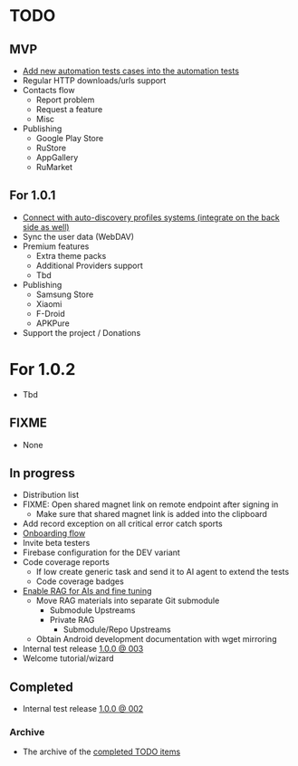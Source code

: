 # TODO

## MVP

- [Add new automation tests cases into the automation tests](./Tasks/003%20New%20automation%20tests%20to%20add/TASK.md)
- Regular HTTP downloads/urls support
- Contacts flow
  - Report problem
  - Request a feature
  - Misc
- Publishing
  - Google Play Store
  - RuStore
  - AppGallery
  - RuMarket

## For 1.0.1

- [Connect with auto-discovery profiles systems (integrate on the back side as well)](./Tasks/004%20Auto-discovery%20profiles%20systems/TASK.md) 
- Sync the user data (WebDAV)
- Premium features
  - Extra theme packs
  - Additional Providers support
  - Tbd
- Publishing
  - Samsung Store
  - Xiaomi
  - F-Droid
  - APKPure
- Support the project / Donations

# For 1.0.2

- Tbd

## FIXME

- None

## In progress

- Distribution list
- FIXME: Open shared magnet link on remote endpoint after signing in
  - Make sure that shared magnet link is added into the clipboard
- Add record exception on all critical error catch sports
- [Onboarding flow](./Tasks/002%20Onboarding/TASK.md)
- Invite beta testers
- Firebase configuration for the DEV variant
- Code coverage reports
  - If low create generic task and send it to AI agent to extend the tests
  - Code coverage badges
- [Enable RAG for AIs and fine tuning](./Tasks/001%20RAG%20and%20MCP%20integration/TASK.md)
  - Move RAG materials into separate Git submodule
    - Submodule Upstreams
    - Private RAG
      - Submodule/Repo Upstreams
  - Obtain Android development documentation with wget mirroring
- Internal test release [1.0.0 @ 003](./Changes/1.0.0/003.md)
- Welcome tutorial/wizard

## Completed

- Internal test release [1.0.0 @ 002](./Changes/1.0.0/002.md)

### Archive

- The archive of the [completed TODO items](./Archive.md)
